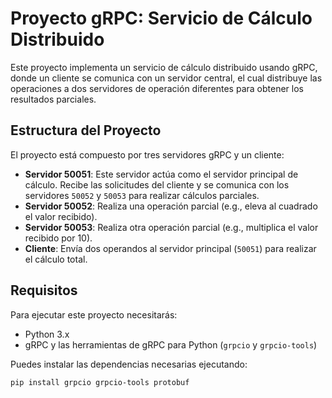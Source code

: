 # Proyecto gRPC: Servicio de Cálculo Distribuido

Este proyecto implementa un servicio de cálculo distribuido usando gRPC, donde un cliente se comunica con un servidor central, el cual distribuye las operaciones a dos servidores de operación diferentes para obtener los resultados parciales.

## Estructura del Proyecto

El proyecto está compuesto por tres servidores gRPC y un cliente:

- **Servidor 50051**: Este servidor actúa como el servidor principal de cálculo. Recibe las solicitudes del cliente y se comunica con los servidores `50052` y `50053` para realizar cálculos parciales.
- **Servidor 50052**: Realiza una operación parcial (e.g., eleva al cuadrado el valor recibido).
- **Servidor 50053**: Realiza otra operación parcial (e.g., multiplica el valor recibido por 10).
- **Cliente**: Envía dos operandos al servidor principal (`50051`) para realizar el cálculo total.

## Requisitos

Para ejecutar este proyecto necesitarás:

- Python 3.x
- gRPC y las herramientas de gRPC para Python (`grpcio` y `grpcio-tools`)
  
Puedes instalar las dependencias necesarias ejecutando:

```bash
pip install grpcio grpcio-tools protobuf
```
